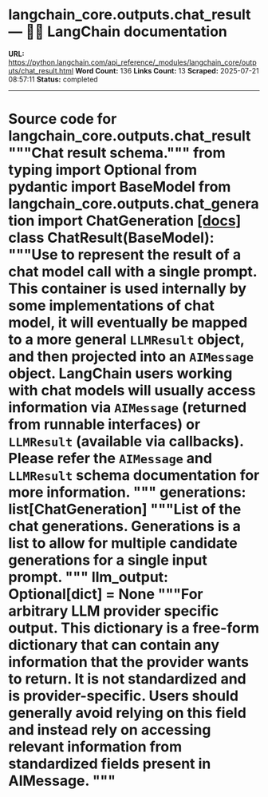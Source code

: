 # langchain_core.outputs.chat_result — 🦜🔗 LangChain  documentation

**URL:** https://python.langchain.com/api_reference/_modules/langchain_core/outputs/chat_result.html
**Word Count:** 136
**Links Count:** 13
**Scraped:** 2025-07-21 08:57:11
**Status:** completed

---

# Source code for langchain\_core.outputs.chat\_result               """Chat result schema."""          from typing import Optional          from pydantic import BaseModel          from langchain_core.outputs.chat_generation import ChatGeneration                              [[docs]](https://python.langchain.com/api_reference/core/outputs/langchain_core.outputs.chat_result.ChatResult.html#langchain_core.outputs.chat_result.ChatResult)     class ChatResult(BaseModel):         """Use to represent the result of a chat model call with a single prompt.              This container is used internally by some implementations of chat model,         it will eventually be mapped to a more general `LLMResult` object, and         then projected into an `AIMessage` object.              LangChain users working with chat models will usually access information via         `AIMessage` (returned from runnable interfaces) or `LLMResult` (available         via callbacks). Please refer the `AIMessage` and `LLMResult` schema documentation         for more information.         """              generations: list[ChatGeneration]         """List of the chat generations.              Generations is a list to allow for multiple candidate generations for a single         input prompt.         """         llm_output: Optional[dict] = None         """For arbitrary LLM provider specific output.              This dictionary is a free-form dictionary that can contain any information that the         provider wants to return. It is not standardized and is provider-specific.              Users should generally avoid relying on this field and instead rely on         accessing relevant information from standardized fields present in         AIMessage.         """